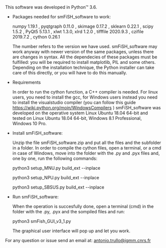 This software was developed in Python™ 3.6.

- Packages needed for smFiSH_software to work:

	numpy 1.19.1 , pyqtgraph 0.11.0 , skimage 0.17.2 , sklearn 0.22.1 , scipy 1.5.2 , PyQt5 5.13.1 , xlwt 1.3.0, xlrd 1.2.0 , tifffile 2020.9.3 ,
        czifile 2019.7.2 , cython 0.26.1
	
	The number refers to the version we have used. smFiSH_software may work anyway 
	with newer version of the same packages, unless there are changes in syntax.
	All the dependecies of these packages must be fulfilled: you will be 
        required to install matplotlib, PIL and some others. Depending on the installation 
        technique, the Python installer can take care of this directly, or you will have to do this 
        manually. 

- Requirements
	
	In order to run the cython function, a C++ compiler is needed. For linux users, you need to install the gcc, 
	for Windows users instead you need to install the visualstudio compiler (you can follow this guide
	https://wiki.python.org/moin/WindowsCompilers )
	smFiSH_software was developed on the operative system Linux Ubuntu 18.04 64-bit 
        and tested on Linux Ubuntu 18.04 64-bit, Windows 8.1 Professional, Windows 10 Pro.

 
- Install smFiSH_software:

	Unzip the file smFiSH_software.zip and put all the files and the subfolder in a folder.
	In order to compile the cython files, open a terminal, or a cmd in case of Windows, move into the folder with the .py and .pyx files and, one by one, run 	  the following commands:
	
	python3 setup_MNU.py build_ext --inplace
	
	python3 setup_NPU.py build_ext --inplace
	
	python3 setup_SBSUS.py build_ext --inplace

	
- Run smFiSH_software:	
	
	When the operation is succesfully done, 
	open a terminal (cmd) in the folder with the .py, .pyx and the sompiled files and run: 
	
	python3 smFish_GUI_v3_1.py
	
	The graphical user interface will pop up and let you work.
    
           
For any question or issue send an email at:
    antonio.trullo@igmm.cnrs.fr            


